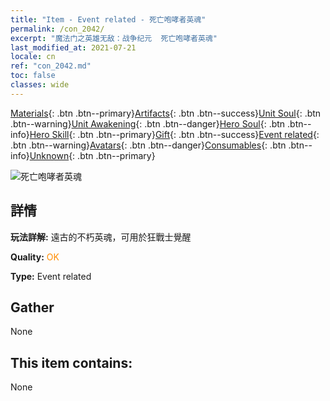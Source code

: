 ```yaml
---
title: "Item - Event related - 死亡咆哮者英魂"
permalink: /con_2042/
excerpt: "魔法门之英雄无敌：战争纪元  死亡咆哮者英魂"
last_modified_at: 2021-07-21
locale: cn
ref: "con_2042.md"
toc: false
classes: wide
---
```

 [Materials](/ItemsCN/){: .btn .btn--primary}[Artifacts](/ItemsCN/Artifacts/){: .btn .btn--success}[Unit Soul](/ItemsCN/UnitSoul/){: .btn .btn--warning}[Unit Awakening](/ItemsCN/UnitAwakening/){: .btn .btn--danger}[Hero Soul](/ItemsCN/HeroSoul/){: .btn .btn--info}[Hero Skill](/ItemsCN/HeroSkill/){: .btn .btn--primary}[Gift](/ItemsCN/Gift/){: .btn .btn--success}[Event related](/ItemsCN/Events/){: .btn .btn--warning}[Avatars](/ItemsCN/Avatars/){: .btn .btn--danger}[Consumables](/ItemsCN/Consumables/){: .btn .btn--info}[Unknown](/ItemsCN/Unknown/){: .btn .btn--primary}

 ![死亡咆哮者英魂](/images/t/juexing_408.jpg)

## 詳情
 **玩法詳解:** 遠古的不朽英魂，可用於狂戰士覺醒

 **Quality:** <span style="color: #FF8C00">OK</span>

 **Type:** Event related

## Gather

  None

## This item contains:

  None

